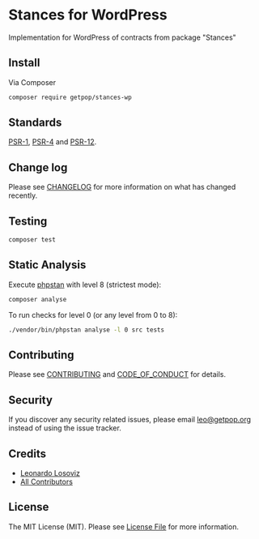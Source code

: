 # Stances for WordPress

<!--
[![Latest Version on Packagist][ico-version]][link-packagist]
[![Software License][ico-license]](LICENSE.md)
[![Build Status][ico-travis]][link-travis]
[![Coverage Status][ico-scrutinizer]][link-scrutinizer]
[![Quality Score][ico-code-quality]][link-code-quality]
[![Total Downloads][ico-downloads]][link-downloads]
-->

Implementation for WordPress of contracts from package "Stances"

## Install

Via Composer

``` bash
composer require getpop/stances-wp
```

<!--
## Usage

``` php
```
-->

## Standards

[PSR-1](https://www.php-fig.org/psr/psr-1), [PSR-4](https://www.php-fig.org/psr/psr-4) and [PSR-12](https://www.php-fig.org/psr/psr-12).

## Change log

Please see [CHANGELOG](CHANGELOG.md) for more information on what has changed recently.

## Testing

``` bash
composer test
```

## Static Analysis

Execute [phpstan](https://github.com/phpstan/phpstan) with level 8 (strictest mode):

``` bash
composer analyse
```

To run checks for level 0 (or any level from 0 to 8):

``` bash
./vendor/bin/phpstan analyse -l 0 src tests
```

## Contributing

Please see [CONTRIBUTING](CONTRIBUTING.md) and [CODE_OF_CONDUCT](CODE_OF_CONDUCT.md) for details.

## Security

If you discover any security related issues, please email leo@getpop.org instead of using the issue tracker.

## Credits

- [Leonardo Losoviz][link-author]
- [All Contributors][link-contributors]

## License

The MIT License (MIT). Please see [License File](LICENSE.md) for more information.

[ico-version]: https://img.shields.io/packagist/v/getpop/stances-wp.svg?style=flat-square
[ico-license]: https://img.shields.io/badge/license-MIT-brightgreen.svg?style=flat-square
[ico-travis]: https://img.shields.io/travis/getpop/stances-wp/master.svg?style=flat-square
[ico-scrutinizer]: https://img.shields.io/scrutinizer/coverage/g/getpop/stances-wp.svg?style=flat-square
[ico-code-quality]: https://img.shields.io/scrutinizer/g/getpop/stances-wp.svg?style=flat-square
[ico-downloads]: https://img.shields.io/packagist/dt/getpop/stances-wp.svg?style=flat-square

[link-packagist]: https://packagist.org/packages/getpop/stances-wp
[link-travis]: https://travis-ci.org/getpop/stances-wp
[link-scrutinizer]: https://scrutinizer-ci.com/g/getpop/stances-wp/code-structure
[link-code-quality]: https://scrutinizer-ci.com/g/getpop/stances-wp
[link-downloads]: https://packagist.org/packages/getpop/stances-wp
[link-author]: https://github.com/leoloso
[link-contributors]: ../../contributors

